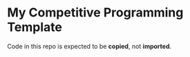 # My Competitive Programming Template

Code in this repo is expected to be **copied**, not **imported**.

